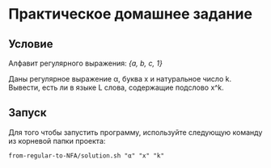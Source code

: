 # Практическое домашнее задание

## Условие
Алфавит регулярного выражения: *{a, b, c, 1}*

Даны регулярное выражение α, буква x и натуральное число k. Вывести, есть ли в языке L слова, содержащие подслово x^k.

## Запуск
Для того чтобы запустить программу, используйте следующую команду из корневой папки проекта:

```
from-regular-to-NFA/solution.sh "α" "x" "k"
```

